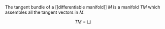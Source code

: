 The tangent bundle of a [[differentiable manifold]] $M$ is a manifold $TM$ which assembles all the tangent vectors in $M$.

$$
TM = \bigsqcup
$$